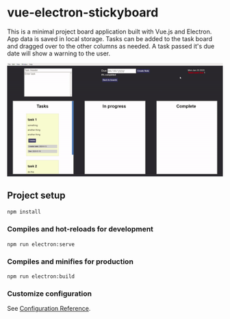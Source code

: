 # vue-electron-stickyboard
This is a minimal project board application built with Vue.js and Electron. App data is saved in local storage.
Tasks can be added to the task board and dragged over to the other columns as needed. A task passed it's due date will show a warning to the user.

!["test"](src/assets/sticky-board-dateWarning.gif)

## Project setup
```
npm install
```

### Compiles and hot-reloads for development
```
npm run electron:serve
```

### Compiles and minifies for production
```
npm run electron:build
```

### Customize configuration
See [Configuration Reference](https://cli.vuejs.org/config/).
